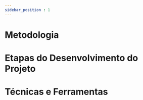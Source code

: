 ```yaml
---
sidebar_position : 1
---
```


# Metodologia 

# Etapas do Desenvolvimento do Projeto

# Técnicas e Ferramentas

